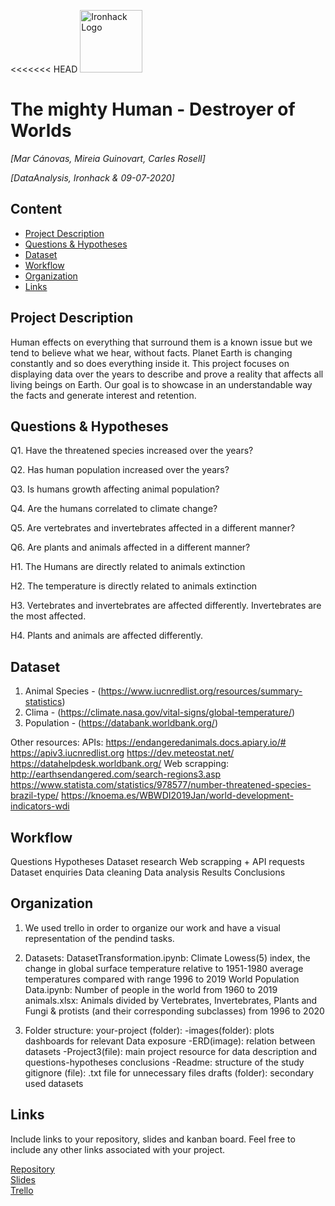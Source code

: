 <<<<<<< HEAD
<img src="https://bit.ly/2VnXWr2" alt="Ironhack Logo" width="100"/>

# The mighty Human - Destroyer of Worlds
*[Mar Cánovas, Mireia Guinovart, Carles Rosell]*

*[DataAnalysis, Ironhack & 09-07-2020]*

## Content
- [Project Description](#project-description)
- [Questions & Hypotheses](#questions-hypotheses)
- [Dataset](#dataset)
- [Workflow](#workflow)
- [Organization](#organization)
- [Links](#links)

## Project Description
Human effects on everything that surround them is a known issue but we tend to believe what we hear, without facts.
Planet Earth is changing constantly and so does everything inside it.
This project focuses on displaying data over the years to describe and prove a reality that affects all living beings on Earth.
Our goal is to showcase in an understandable way the facts and generate interest and retention.

## Questions & Hypotheses
Q1. Have the threatened species increased over the years?

Q2. Has human population increased over the years?

Q3. Is humans growth affecting animal population?

Q4. Are the humans correlated to climate change?

Q5. Are vertebrates and invertebrates affected in a different manner?

Q6. Are plants and animals affected in a different manner?


H1. The Humans are directly related to animals extinction

H2. The temperature is directly related to animals extinction

H3. Vertebrates and invertebrates are affected differently. Invertebrates are the most affected.

H4. Plants and animals are affected differently.

## Dataset
1. Animal Species - (https://www.iucnredlist.org/resources/summary-statistics)
2. Clima - (https://climate.nasa.gov/vital-signs/global-temperature/)
3. Population - (https://databank.worldbank.org/)

Other resources:
APIs:
https://endangeredanimals.docs.apiary.io/#
https://apiv3.iucnredlist.org
https://dev.meteostat.net/
https://datahelpdesk.worldbank.org/
Web scrapping:
http://earthsendangered.com/search-regions3.asp
https://www.statista.com/statistics/978577/number-threatened-species-brazil-type/
https://knoema.es/WBWDI2019Jan/world-development-indicators-wdi

## Workflow
Questions
Hypotheses
Dataset research
Web scrapping + API requests
Dataset enquiries
Data cleaning
Data analysis
Results
Conclusions

## Organization

1. We used trello in order to organize our work and have a visual representation of the pendind tasks.

2. Datasets:
DatasetTransformation.ipynb:
 Climate Lowess(5) index, the change in global surface temperature relative to 1951-1980 average temperatures compared with range 1996 to 2019
World Population Data.ipynb:
 Number of people in the world from 1960 to 2019
animals.xlsx:
 Animals divided by Vertebrates, Invertebrates, Plants and Fungi & protists (and their corresponding subclasses) from 1996 to 2020
 
3. Folder structure:
your-project (folder):
	-images(folder): plots dashboards for relevant Data exposure
	-ERD(image): relation between datasets
	-Project3(file): main project resource for data description and questions-hypotheses conclusions
	-Readme: structure of the study
gitignore (file):
	.txt file for unnecessary files
drafts (folder): 
	secondary used datasets

## Links
Include links to your repository, slides and kanban board. Feel free to include any other links associated with your project.

[Repository](https://github.com/MarCanovas/Project-Week-3-Data-Thieves.git)  
[Slides](https://docs.google.com/presentation/d/1QSKYigACbWaYPUXfEvjud0S_tJ4xdA-ADxUupz5ZdyI/edit?usp=sharing)  
[Trello](https://trello.com/b/TEH9u75K/projectweek3datathieves)  
